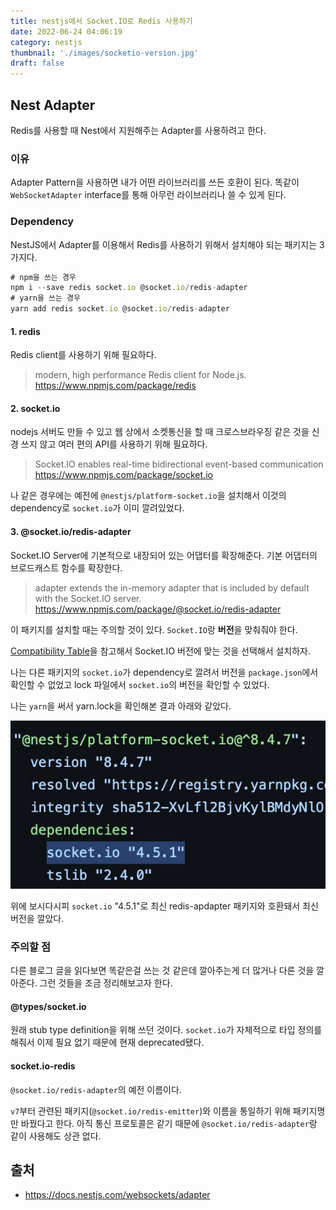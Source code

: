 ```yaml
---
title: nestjs에서 Socket.IO로 Redis 사용하기
date: 2022-06-24 04:06:19
category: nestjs
thumbnail: './images/socketio-version.jpg'
draft: false
---
```


## Nest Adapter
Redis를 사용할 때 Nest에서 지원해주는 Adapter를 사용하려고 한다.

### 이유
Adapter Pattern을 사용하면 내가 어떤 라이브러리를 쓰든 호환이 된다.
똑같이 `WebSocketAdapter` interface를 통해 아무런 라이브러리나 쓸 수 있게 된다.

### Dependency
NestJS에서 Adapter를 이용해서 Redis를 사용하기 위해서 설치해야 되는 패키지는 3가지다.
```javascript
# npm을 쓰는 경우
npm i --save redis socket.io @socket.io/redis-adapter
# yarn을 쓰는 경우
yarn add redis socket.io @socket.io/redis-adapter
```

#### 1. redis
Redis client를 사용하기 위해 필요하다.

> modern, high performance Redis client for Node.js.
>  https://www.npmjs.com/package/redis

#### 2. socket.io
nodejs 서버도 만들 수 있고 웹 상에서 소켓통신을 할 때 크로스브라우징 같은 것을 신경 쓰지 않고 여러 편의 API를 사용하기 위해 필요하다.

> Socket.IO enables real-time bidirectional event-based communication
>  https://www.npmjs.com/package/socket.io

나 같은 경우에는 예전에 `@nestjs/platform-socket.io`을 설치해서 이것의 dependency로 `socket.io`가 이미 깔려있었다.

#### 3. @socket.io/redis-adapter
Socket.IO Server에 기본적으로 내장되어 있는 어댑터를 확장해준다. 기본 어댑터의 브로드캐스트 함수를 확장한다.

> adapter extends the in-memory adapter that is included by default with the Socket.IO server.
>  https://www.npmjs.com/package/@socket.io/redis-adapter

이 패키지를 설치할 때는 주의할 것이 있다. 
`Socket.IO`랑 **버전**을 맞춰줘야 한다.

[Compatibility Table](https://www.npmjs.com/package/@socket.io/redis-adapter#compatibility-table)을 참고해서 Socket.IO 버전에 맞는 것을 선택해서 설치하자.

나는 다른 패키지의 `socket.io`가 dependency로 깔려서 버전을 `package.json`에서 확인할 수 없었고 lock 파일에서 `socket.io`의 버전을 확인할 수 있었다. 

나는 `yarn`을 써서 yarn.lock을 확인해본 결과 아래와 같았다.

![images/socketio-version.jpg](./images/socketio-version.jpg)

위에 보시다시피 `socket.io` "4.5.1"로 최신 redis-apdapter 패키지와 호환돼서 최신 버전을 깔았다.

### 주의할 점
다른 블로그 글을 읽다보면 똑같은걸 쓰는 것 같은데 깔아주는게 더 많거나 다른 것을 깔아준다. 
그런 것들을 조금 정리해보고자 한다.

#### @types/socket.io
원래 stub type definition을 위해 쓰던 것이다.
`socket.io`가 자체적으로 타입 정의를 해줘서 이제 필요 없기 때문에 현재 deprecated됐다.

#### socket.io-redis
`@socket.io/redis-adapter`의 예전 이름이다. 

`v7`부터 관련된 패키지(`@socket.io/redis-emitter`)와 이름을 통일하기 위해 패키지명만 바꿨다고 한다. 
아직 통신 프로토콜은 같기 때문에 `@socket.io/redis-adapter`랑 같이 사용해도 상관 없다.


## 출처
 - https://docs.nestjs.com/websockets/adapter
